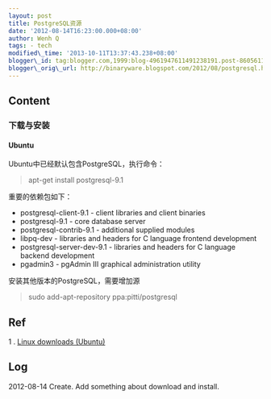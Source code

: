 ```yaml
--- 
layout: post 
title: PostgreSQL资源 
date: '2012-08-14T16:23:00.000+08:00' 
author: Wenh Q
tags: - tech
modified\_time: '2013-10-11T13:37:43.238+08:00' 
blogger\_id: tag:blogger.com,1999:blog-4961947611491238191.post-8605611648784509120
blogger\_orig\_url: http://binaryware.blogspot.com/2012/08/postgresql.html
---
```


Content
-------

### 下载与安装

#### Ubuntu

Ubuntu中已经默认包含PostgreSQL，执行命令：


> apt-get install postgresql-9.1

重要的依赖包如下：


-   postgresql-client-9.1 - client libraries and client binaries
-   postgresql-9.1 - core database server
-   postgresql-contrib-9.1 - additional supplied modules
-   libpq-dev - libraries and headers for C language frontend
    development
-   postgresql-server-dev-9.1 - libraries and headers for C language
    backend development
-   pgadmin3 - pgAdmin III graphical administration utility

安装其他版本的PostgreSQL，需要增加源


> sudo add-apt-repository ppa:pitti/postgresql

Ref
---

1
. [Linux downloads
(Ubuntu)](http://www.postgresql.org/download/linux/ubuntu/)


Log
---

2012-08-14 Create. Add something about download and install.
